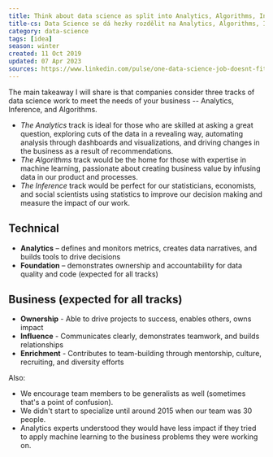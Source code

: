 ```yaml
---
title: Think about data science as split into Analytics, Algorithms, Inference
title-cs: Data Science se dá hezky rozdělit na Analytics, Algorithms, Inference
category: data-science
tags: [idea]
season: winter
created: 11 Oct 2019
updated: 07 Apr 2023
sources: https://www.linkedin.com/pulse/one-data-science-job-doesnt-fit-all-elena-grewal
---
```


The main takeaway I will share is that companies consider three tracks of data science work to meet the needs of your business -- Analytics, Inference, and Algorithms.
- *The Analytics* track is ideal for those who are skilled at asking a great question, exploring cuts of the data in a revealing way, automating analysis through dashboards and visualizations, and driving changes in the business as a result of recommendations.
- *The Algorithms* track would be the home for those with expertise in machine learning, passionate about creating business value by infusing data in our product and processes.
- *The Inference* track would be perfect for our statisticians, economists, and social scientists using statistics to improve our decision making and measure the impact of our work.

## Technical

- **Analytics** – defines and monitors metrics, creates data narratives, and builds tools to drive decisions
- **Foundation** – demonstrates ownership and accountability for data quality and code (expected for all tracks)

## Business (expected for all tracks)

- **Ownership** - Able to drive projects to success, enables others, owns impact
- **Influence** - Communicates clearly, demonstrates teamwork, and builds relationships
- **Enrichment** - Contributes to team-building through mentorship, culture, recruiting, and diversity efforts

Also:
- We encourage team members to be generalists as well (sometimes that's a point of confusion).
- We didn't start to specialize until around 2015 when our team was 30 people.
- Analytics experts understood they would have less impact if they tried to apply machine learning to the business problems they were working on.